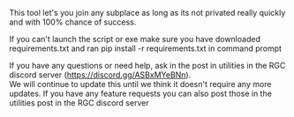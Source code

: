 This tool let's you join any subplace as long as its not privated really quickly and with 100% chance of success.  

If you can't launch the script or exe make sure you have downloaded requirements.txt and ran pip install -r requirements.txt in command prompt

If you have any questions or need help, ask in the post in utilities in the RGC discord server (https://discord.gg/ASBxMYeBNn).  
We will continue to update this until we think it doesn't require any more updates.
If you have any feature requests you can also post those in the utilities post in the RGC discord server
